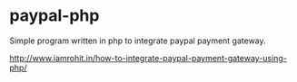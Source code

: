 # paypal-php
Simple program written in php to integrate paypal payment gateway.

http://www.iamrohit.in/how-to-integrate-paypal-payment-gateway-using-php/
